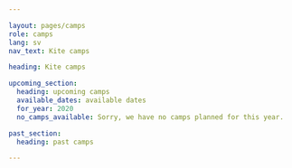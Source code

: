 ```yaml
---

layout: pages/camps
role: camps
lang: sv
nav_text: Kite camps

heading: Kite camps

upcoming_section:
  heading: upcoming camps
  available_dates: available dates
  for_year: 2020
  no_camps_available: Sorry, we have no camps planned for this year.

past_section:
  heading: past camps

---
```

